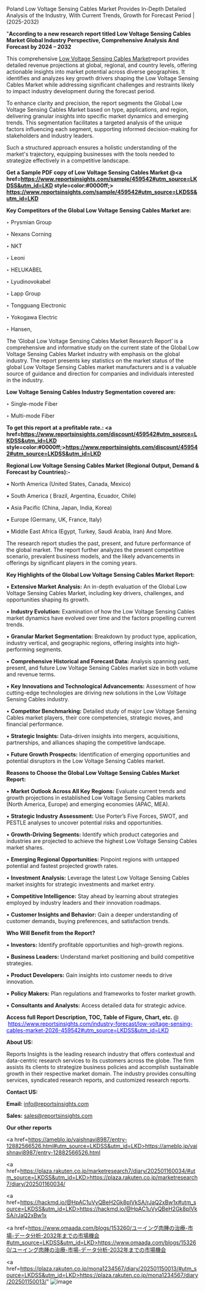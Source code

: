 Poland Low Voltage Sensing Cables Market Provides In-Depth Detailed Analysis of the Industry, With Current Trends, Growth for Forecast Period | (2025-2032)

"<strong>According to a new research report titled Low Voltage Sensing Cables Market Global Industry Perspective, Comprehensive Analysis And Forecast by 2024 – 2032</strong>

This comprehensive <a href=https://www.reportsinsights.com/sample/459542>Low Voltage Sensing Cables Market</a>report provides detailed revenue projections at global, regional, and country levels, offering actionable insights into market potential across diverse geographies. It identifies and analyzes key growth drivers shaping the Low Voltage Sensing Cables Market while addressing significant challenges and restraints likely to impact industry development during the forecast period.

To enhance clarity and precision, the report segments the Global Low Voltage Sensing Cables Market based on type, applications, and region, delivering granular insights into specific market dynamics and emerging trends. This segmentation facilitates a targeted analysis of the unique factors influencing each segment, supporting informed decision-making for stakeholders and industry leaders.

Such a structured approach ensures a holistic understanding of the market's trajectory, equipping businesses with the tools needed to strategize effectively in a competitive landscape.

<strong>Get a Sample PDF copy of Low Voltage Sensing Cables Market </strong><strong>@<a href=https://www.reportsinsights.com/sample/459542#utm_source=LKDSS&utm_id=LKD style=color:#0000ff;> https://www.reportsinsights.com/sample/459542#utm_source=LKDSS&utm_id=LKD</a></strong></font>

<strong>Key Competitors of the Global Low Voltage Sensing Cables Market are:</strong>

‣ Prysmian Group

‣ Nexans Corning

‣ NKT

‣ Leoni

‣ HELUKABEL

‣ Lyudinovokabel

‣ Lapp Group

‣ Tongguang Electronic

‣ Yokogawa Electric

‣ Hansen,

The ‘Global Low Voltage Sensing Cables Market Research Report’ is a comprehensive and informative study on the current state of the Global Low Voltage Sensing Cables Market industry with emphasis on the global industry. The report presents key statistics on the market status of the global Low Voltage Sensing Cables market manufacturers and is a valuable source of guidance and direction for companies and individuals interested in the industry.

<strong>Low Voltage Sensing Cables Industry Segmentation covered are:</strong>

‣ Single-mode Fiber

‣ Multi-mode Fiber

<strong>To get this report at a profitable rate.: <a href=https://www.reportsinsights.com/discount/459542#utm_source=LKDSS&utm_id=LKD style=color:#0000ff;>https://www.reportsinsights.com/discount/459542#utm_source=LKDSS&utm_id=LKD</a></strong></font>

<strong>Regional Low Voltage Sensing Cables Market (Regional Output, Demand &amp; Forecast by Countries):-</strong>

• North America (United States, Canada, Mexico)

• South America ( Brazil, Argentina, Ecuador, Chile)

• Asia Pacific (China, Japan, India, Korea)

• Europe (Germany, UK, France, Italy)

• Middle East Africa (Egypt, Turkey, Saudi Arabia, Iran) And More.

The research report studies the past, present, and future performance of the global market. The report further analyzes the present competitive scenario, prevalent business models, and the likely advancements in offerings by significant players in the coming years.

<strong>Key Highlights of the Global Low Voltage Sensing Cables Market Report:</strong>

• <strong>Extensive Market Analysis:</strong> An in-depth evaluation of the Global Low Voltage Sensing Cables Market, including key drivers, challenges, and opportunities shaping its growth.

• <strong>Industry Evolution:</strong> Examination of how the Low Voltage Sensing Cables market dynamics have evolved over time and the factors propelling current trends.

• <strong>Granular Market Segmentation:</strong> Breakdown by product type, application, industry vertical, and geographic regions, offering insights into high-performing segments.

• <strong>Comprehensive Historical and Forecast Data:</strong> Analysis spanning past, present, and future Low Voltage Sensing Cables market size in both volume and revenue terms.

• <strong>Key Innovations and Technological Advancements:</strong> Assessment of how cutting-edge technologies are driving new solutions in the Low Voltage Sensing Cables industry.

• <strong>Competitor Benchmarking:</strong> Detailed study of major Low Voltage Sensing Cables market players, their core competencies, strategic moves, and financial performance.

• <strong>Strategic Insights:</strong> Data-driven insights into mergers, acquisitions, partnerships, and alliances shaping the competitive landscape.

• <strong>Future Growth Prospects:</strong> Identification of emerging opportunities and potential disruptors in the Low Voltage Sensing Cables market.

<strong>Reasons to Choose the Global Low Voltage Sensing Cables Market Report:</strong>

• <strong>Market Outlook Across All Key Regions:</strong> Evaluate current trends and growth projections in established Low Voltage Sensing Cables markets (North America, Europe) and emerging economies (APAC, MEA).

• <strong>Strategic Industry Assessment:</strong> Use Porter’s Five Forces, SWOT, and PESTLE analyses to uncover potential risks and opportunities.

• <strong>Growth-Driving Segments:</strong> Identify which product categories and industries are projected to achieve the highest Low Voltage Sensing Cables market shares.

• <strong>Emerging Regional Opportunities:</strong> Pinpoint regions with untapped potential and fastest projected growth rates.

• <strong>Investment Analysis:</strong> Leverage the latest Low Voltage Sensing Cables market insights for strategic investments and market entry.

• <strong>Competitive Intelligence:</strong> Stay ahead by learning about strategies employed by industry leaders and their innovation roadmaps.

• <strong>Customer Insights and Behavior:</strong> Gain a deeper understanding of customer demands, buying preferences, and satisfaction trends.

<strong>Who Will Benefit from the Report?</strong>

• <strong>Investors:</strong> Identify profitable opportunities and high-growth regions.

• <strong>Business Leaders:</strong> Understand market positioning and build competitive strategies.

• <strong>Product Developers:</strong> Gain insights into customer needs to drive innovation.

• <strong>Policy Makers:</strong> Plan regulations and frameworks to foster market growth.

• <strong>Consultants and Analysts:</strong> Access detailed data for strategic advice.
</ul>
<strong>Access full Report Description, TOC, Table of Figure, Chart, etc. </strong>@  <a href=https://www.reportsinsights.com/industry-forecast/low-voltage-sensing-cables-market-2026-459542#utm_source=LKDSS&utm_id=LKD style=color:#0000ff;>https://www.reportsinsights.com/industry-forecast/low-voltage-sensing-cables-market-2026-459542#utm_source=LKDSS&utm_id=LKD</a></font>

<strong><strong>About US</strong>:</strong>

Reports Insights is the leading research industry that offers contextual and data-centric research services to its customers across the globe. The firm assists its clients to strategize business policies and accomplish sustainable growth in their respective market domain. The industry provides consulting services, syndicated research reports, and customized research reports.

<strong>Contact US:</strong>

<p class=""""><b>Email:</b> <a href=mailto:info@reportsinsights.com>info@reportsinsights.com</a></p>
<p class=""""><b>Sales:</b> <a href=mailto:sales@reportsinsights.com>sales@reportsinsights.com</a></p>

<strong>Our other reports</strong>

<a href=https://ameblo.jp/vaishnavi8987/entry-12882566526.html#utm_source=LKDSS&utm_id=LKD>https://ameblo.jp/vaishnavi8987/entry-12882566526.html</a>

<a href=https://plaza.rakuten.co.jp/marketresearch7/diary/202501160034/#utm_source=LKDSS&utm_id=LKD>https://plaza.rakuten.co.jp/marketresearch7/diary/202501160034/</a>

<a href=https://hackmd.io/@HpAC1uVyQBeH2Gk8pIVkSA/rJaQ2xBw1x#utm_source=LKDSS&utm_id=LKD>https://hackmd.io/@HpAC1uVyQBeH2Gk8pIVkSA/rJaQ2xBw1x</a>

<a href=https://www.omaada.com/blogs/153260/ユーイング肉腫の治療-市場-データ分析-2032年までの市場機会#utm_source=LKDSS&utm_id=LKD>https://www.omaada.com/blogs/153260/ユーイング肉腫の治療-市場-データ分析-2032年までの市場機会</a>

<a href=https://plaza.rakuten.co.jp/mona1234567/diary/202501150013/#utm_source=LKDSS&utm_id=LKD>https://plaza.rakuten.co.jp/mona1234567/diary/202501150013/</a>"
![image](https://github.com/user-attachments/assets/8de4cf0f-ee21-46fa-a531-01b25fe0ed47)
